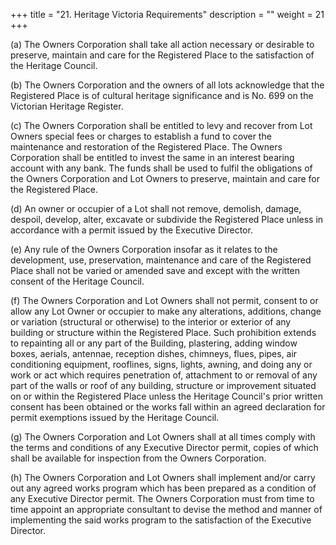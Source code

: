 +++
title = "21.	Heritage Victoria Requirements"
description = ""
weight = 21
+++


(a)	The Owners Corporation shall take all action necessary or desirable to preserve, maintain and care for the Registered Place to the satisfaction of the Heritage Council.

(b)	The Owners Corporation and the owners of all lots acknowledge that the Registered Place is of cultural heritage significance and is No. 699 on the Victorian Heritage Register.

(c)	The Owners Corporation shall be entitled to levy and recover from Lot Owners special fees or charges to establish a fund to cover the maintenance and restoration of the Registered Place. The Owners Corporation shall be entitled to invest the same in an interest bearing account with any bank. The funds shall be used to fulfil the obligations of the Owners Corporation and Lot Owners to preserve, maintain and care for the Registered Place.

(d)	An owner or occupier of a Lot shall not remove, demolish, damage, despoil, develop, alter, excavate or subdivide the Registered Place unless in accordance with a permit issued by the Executive Director.

(e)	Any rule of the Owners Corporation insofar as it relates to the development, use, preservation, maintenance and care of the Registered Place shall not be varied or amended save and except with the written consent of the Heritage Council.

(f)	The Owners Corporation and Lot Owners shall not permit, consent to or allow any Lot Owner or occupier to make any alterations, additions, change or variation (structural or otherwise) to the interior or exterior of any building or structure within the Registered Place. Such prohibition extends to repainting all or any part of the Building, plastering, adding window boxes, aerials, antennae, reception dishes, chimneys, flues, pipes, air conditioning equipment, rooflines, signs, lights, awning, and doing any or work or act which requires penetration of, attachment to or removal of any part of the walls or roof of any building, structure or improvement situated on or within the Registered Place unless the Heritage Council's prior written consent has been obtained or the works fall within an agreed declaration for permit exemptions issued by the Heritage Council.

(g)	The Owners Corporation and Lot Owners shall at all times comply with the terms and conditions of any Executive Director permit, copies of which shall be available for inspection from the Owners Corporation.

(h)	The Owners Corporation and Lot Owners shall implement and/or carry out any agreed works program which has been prepared as a condition of any Executive Director permit. The Owners Corporation must from time to time appoint an appropriate consultant to devise the method and manner of implementing the said works program to the satisfaction of the Executive Director.
